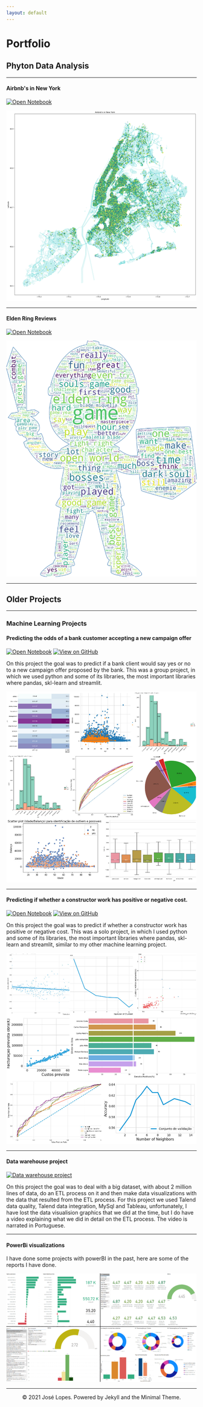 ```yaml
---
layout: default
---
```


# Portfolio

## Phyton Data Analysis

---

#### Airbnb's in New York

[![Open Notebook](https://img.shields.io/badge/Jupyter-Open_Notebook-blue?logo=Jupyter)](projects/Airbnb.html)

<center><img src="projects/AIRBNNNVB.png"/></center>

---

#### Elden Ring Reviews

[![Open Notebook](https://img.shields.io/badge/Jupyter-Open_Notebook-blue?logo=Jupyter)](projects/EldenRing.html)

<center><img src="projects/boneco_elden.png"/></center>

---

## Older Projects

---

### Machine Learning Projects

#### Predicting the odds of a bank customer accepting a new campaign offer

[![Open Notebook](https://img.shields.io/badge/Jupyter-Open_Notebook-blue?logo=Jupyter)](projects/Ml_1_report.html)
[![View on GitHub](https://img.shields.io/badge/GitHub-View_on_GitHub-blue?logo=GitHub)](https://github.com/LopesJos/ML_project/blob/main/py/streamlit.py)

On this project the goal was to predict if a bank client would say yes or no to a new campaign offer proposed by the bank. This was a group project, in which we used python and some of its libraries, the most important libraries where pandas, skl-learn and streamlit.

<center><img src="assets/img/pjimage(1).jpg"/></center>

---

#### Predicting if whether a constructor work has positive or negative cost.

[![Open Notebook](https://img.shields.io/badge/Jupyter-Open_Notebook-blue?logo=Jupyter)](projects/Ml_2_report.html)
[![View on GitHub](https://img.shields.io/badge/GitHub-View_on_GitHub-blue?logo=GitHub)](https://github.com/LopesJos/ML_project_2/blob/main/main_code.py)

On this project the goal was to predict if whether a constructor work has positive or negative cost. This was a solo project, in which I used python and some of its libraries, the most important libraries where pandas, skl-learn and streamlit, similar to my other machine learning project.

<center><img src="assets/img/pjimage.jpg"/></center>

---


#### Data warehouse project

[![Data warehouse project](https://img.shields.io/badge/YouTube-Data_warehouse_project-grey?logo=youtube&labelColor=FF0000)](https://www.youtube.com/watch?v=sF4p3kcNBiE)

On this project the goal was to deal with a big dataset, with about 2 million lines of data, do an ETL process on it and then make data visualizations with the data that resulted from the ETL process.
For this project we used Talend data quality, Talend data integration, MySql and Tableau, unfortunately, I have lost the data visualision graphics that we did at the time, but I do have a video explaining what we did in detail on the ETL process. The video is narrated in Portuguese.


---

#### PowerBi visualizations

I have done some projects with powerBI in the past, here are some of the reports I have done.

<center><img src="assets/img/pb.PNG"/></center>

---
<center>© 2021 José Lopes. Powered by Jekyll and the Minimal Theme.</center>
